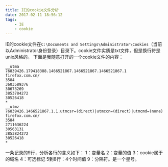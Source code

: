 ```yaml
---
title: IE的cookie文件分析
date: 2017-02-11 18:56:12
tags:
	- IE
	- cookie
---
```

IE的cookie文件在`C:\Documents and Settings\Administrator\Cookies`（当前以Administrator身份登录）目录下。cookie文件实质是txt文件，但是换行符是unix风格的。
下面是我随意打开的一个cookie文件的内容：
```
__utma
76839426.179418388.1466521867.1466521867.1466521867.1
firefox.com.cn/
3584
3603589376
30673269
3853784272
30526418
*
__utmz
76839426.1466521867.1.1.utmcsr=(direct)|utmccn=(direct)|utmcmd=(none)
firefox.com.cn/
3584
2711636224
30563131
3853824272
30526418
*
```
一条记录的9行，分析各行的含义如下：
1：变量名
2：变量的值
3：cookie属于的域名
4：可选标记
5到8行：4个时间值
9：分隔符。是一个星号。




